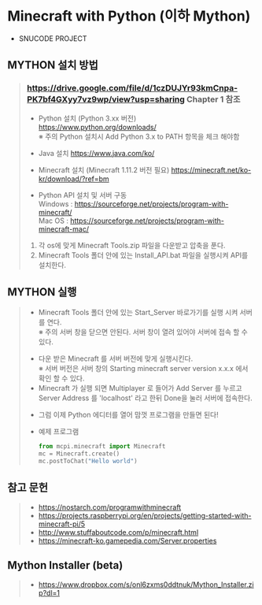 # Minecraft with Python (이하 Mython)  
* SNUCODE PROJECT

## MYTHON 설치 방법
> ### https://drive.google.com/file/d/1czDUJYr93kmCnpa-PK7bf4GXyy7vz9wp/view?usp=sharing Chapter 1 참조
>
> * Python 설치 (Python 3.xx 버전) https://www.python.org/downloads/  
> ※ 주의 Python 설치시 Add Python 3.x to PATH 항목을 체크 해야함 <p/>
> * Java 설치 https://www.java.com/ko/ <p/>
> * Minecraft 설치 (Minecraft 1.11.2 버전 필요) https://minecraft.net/ko-kr/download/?ref=bm <p/>
> * Python API 설치 및 서버 구동  
>   Windows : https://sourceforge.net/projects/program-with-minecraft/  
>   Mac OS : https://sourceforge.net/projects/program-with-minecraft-mac/
> 
>  1. 각 os에 맞게 Minecraft Tools.zip 파일을 다운받고 압축을 푼다.
>  2. Minecraft Tools 폴더 안에 있는 Install_API.bat 파일을 실행시켜 API를 설치한다.

## MYTHON 실행
> * Minecraft Tools 폴더 안에 있는 Start_Server 바로가기를 실행 시켜 서버를 연다.   
> ※ 주의 서버 창을 닫으면 안된다. 서버 창이 열려 있어야 서버에 접속 할 수 있다. <p/>
> * 다운 받은 Minecraft 를 서버 버전에 맞게 실행시킨다.  
> ※ 서버 버전은 서버 창의 Starting minecraft server version x.x.x 에서 확인 할 수 있다. 
> * Minecraft 가 실행 되면 Multiplayer 로 들어가 Add Server 를 누르고 Server Address 를 'localhost' 라고 한뒤 Done을 눌러 서버에 접속한다. <p/>
> * 그럼 이제 Python 에디터를 열어 맘껏 프로그램을 만들면 된다! <p/>
> * 예제 프로그램
>    ```python
>    from mcpi.minecraft import Minecraft
>    mc = Minecraft.create()
>    mc.postToChat("Hello world")
>    ```
## 참고 문헌
> * https://nostarch.com/programwithminecraft   
> * https://projects.raspberrypi.org/en/projects/getting-started-with-minecraft-pi/5
> * http://www.stuffaboutcode.com/p/minecraft.html
> * https://minecraft-ko.gamepedia.com/Server.properties

## Mython Installer (beta)
> * https://www.dropbox.com/s/onl6zxms0ddtnuk/Mython_Installer.zip?dl=1
